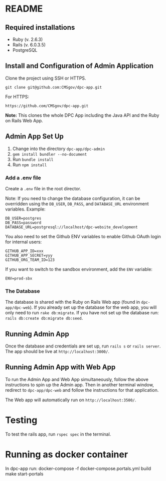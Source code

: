 # README

## Required installations
- Ruby (v. 2.6.3)
- Rails (v. 6.0.3.5)
- PostgreSQL

## Install and Configuration of Admin Application
Clone the project using SSH or HTTPS.

```SSH
git clone git@github.com:CMSgov/dpc-app.git
```

For HTTPS:

```HTTP
https://github.com/CMSgov/dpc-app.git
```

**Note:** This clones the whole DPC App including the Java API and the Ruby on Rails Web App.

## Admin App Set Up

1. Change into the directory `dpc-app/dpc-admin`
2. `gem install bundler --no-document`
3. Run `bundle install`
4. Run `npm install`

### Add a .env file
Create a `.env` file in the root director.

Note: If you need to change the database configuration, it can be overridden using the `DB_USER`, `DB_PASS`, and `DATABASE_URL` environment variables. Example:

```
DB_USER=postgres
DB_PASS=password
DATABASE_URL=postgresql://localhost/dpc-website_development
```

You also need to set the Github ENV variables to enable Github OAuth login for internal users:

```
GITHUB_APP_ID=xxx
GITHUB_APP_SECRET=yyy
GITHUB_ORG_TEAM_ID=123
```

If you want to switch to the sandbox environment, add the `ENV` variable:

```
ENV=prod-sbx
```

### The Database
The database is shared with the Ruby on Rails Web app (found in `dpc-app/dpc-web`). If you already set up the database for the web app, you will only need to run `rake db:migrate`. If you have not set up the database run: `rails db:create db:migrate db:seed`.

## Running Admin App
Once the database and credentials are set up, run `rails s` or `rails server`. The app should be live at `http://localhost:3000/`.

## Running Admin App with Web App
To run the Admin App and Web App simultaneously, follow the above instructions to spin up the Admin app. Then in another terminal window, redirect to `dpc-app/dpc-web` and follow the instructions for that application.

The Web app will automatically run on `http://localhost:3500/`.

# Testing
To test the rails app, run `rspec spec` in the terminal.

# Running as docker container
In dpc-app run:
docker-compose -f docker-compose.portals.yml build
make start-portals
